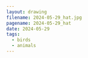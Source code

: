 ```yaml
---
layout: drawing
filename: 2024-05-29_hat.jpg
pagename: 2024-05-29_hat
date: 2024-05-29
tags:
  - birds
  - animals
---
```

